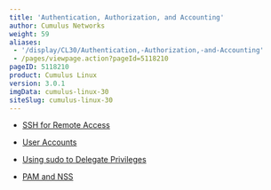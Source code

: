 ```yaml
---
title: 'Authentication, Authorization, and Accounting'
author: Cumulus Networks
weight: 59
aliases:
 - '/display/CL30/Authentication,-Authorization,-and-Accounting'
 - /pages/viewpage.action?pageId=5118210
pageID: 5118210
product: Cumulus Linux
version: 3.0.1
imgData: cumulus-linux-30
siteSlug: cumulus-linux-30
---
```

  - [SSH for Remote
    Access](/version/cumulus-linux-30/System-Management/Authentication-Authorization-and-Accounting/SSH-for-Remote-Access)

  - [User
    Accounts](/version/cumulus-linux-30/System-Management/Authentication-Authorization-and-Accounting/User-Accounts)

  - [Using sudo to Delegate
    Privileges](/version/cumulus-linux-30/System-Management/Authentication-Authorization-and-Accounting/Using-sudo-to-Delegate-Privileges)

  - [PAM and
    NSS](/version/cumulus-linux-30/System-Management/Authentication-Authorization-and-Accounting/LDAP-Authentication-and-Authorization)

<article id="html-search-results" class="ht-content" style="display: none;">

</article>

<footer id="ht-footer">

</footer>
